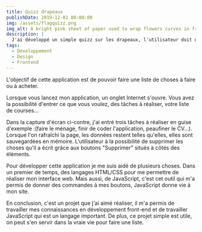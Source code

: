 ```yaml
---
title: Quizz drapeaux
publishDate: 2019-12-01 00:00:00
img: /assets/flagquizz.png
img_alt: A bright pink sheet of paper used to wrap flowers curves in front of rich blue background
description: |
  J'ai développé un simple quizz sur les drapeaux, l'utilisateur doit deviner 5 drapeaux.
tags:
  - Développement
  - Design
  - Frontend
---
```


L'objectif de cette application est de pouvoir faire une liste de choses à faire ou à acheter.

Lorsque vous lancez mon application, un onglet Internet s'ouvre. Vous avez la possibilité d'entrer ce que vous voulez, des tâches à réaliser, votre liste de courses...

Dans la capture d'écran ci-contre, j'ai entré trois tâches à réaliser en guise d'exemple :(faire le ménage, finir de coder l'application, peaufiner le CV...).
Lorsque l'on rafraîchi la page, les données restent telles qu'elles, elles sont sauvegardées en mémoire. L'utilisateur à la possibilité de supprimer les choses
qu'il a écrit grâce aux boutons "Supprimer" situés à côtés des éléments.

Pour développer cette application je me suis aidé de plusieurs choses. Dans un premier de temps, des langages HTML/CSS pour me permettre de réaliser mon interface web. Mais aussi, de JavaScript, c'est cet outil qui m'a permis de donner des commandes à mes boutons, JavaScript donne vie à mon site.

En conclusion, c'est un projet que j'ai aimé réaliser, il m'a permis de travailler mes connaissances en développement front-end et de travailler JavaScript qui est un langage
important. De plus, ce projet simple est utile, on peut s'en servir dans la vraie vie pour faire une liste.